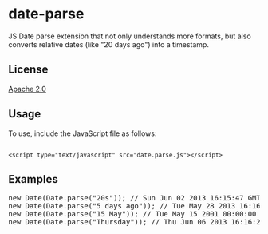 date-parse
==========

JS Date parse extension that not only understands more formats, but also converts
relative dates (like "20 days ago") into a timestamp.

License
--------
[Apache 2.0](http://opensource.org/licenses/Apache-2.0)


Usage
------

To use, include the JavaScript file as follows:

<code>
&lt;script type="text/javascript" src="date.parse.js"&gt;&lt;/script&gt;
</code>


Examples
--------

<pre>
new Date(Date.parse("20s")); // Sun Jun 02 2013 16:15:47 GMT+0300 (IDT)
new Date(Date.parse("5 days ago")); // Tue May 28 2013 16:16:11 GMT+0300 (IDT)
new Date(Date.parse("15 May")); // Tue May 15 2001 00:00:00 GMT+0300 (IDT)
new Date(Date.parse("Thursday")); // Thu Jun 06 2013 16:16:21 GMT+0300 (IDT)
</pre>

